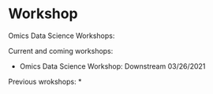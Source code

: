 # Workshop
Omics Data Science Workshops:

Current and coming workshops:
* Omics Data Science Workshop: Downstream 03/26/2021 

Previous wrokshops:
* 
